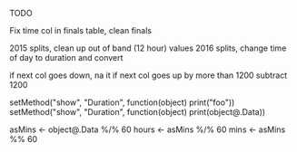 
TODO

Fix time col in finals table, clean finals

2015 splits, clean up out of band (12 hour) values
2016 splits, change time of day to duration and convert

if next col goes down, na it
if next col goes up by more than 1200 subtract 1200

setMethod("show", "Duration", function(object) print("foo"))
setMethod("show", "Duration", function(object) print(object@.Data))

asMins <- object@.Data %/% 60
hours <- asMins %/% 60
mins <- asMins %% 60

